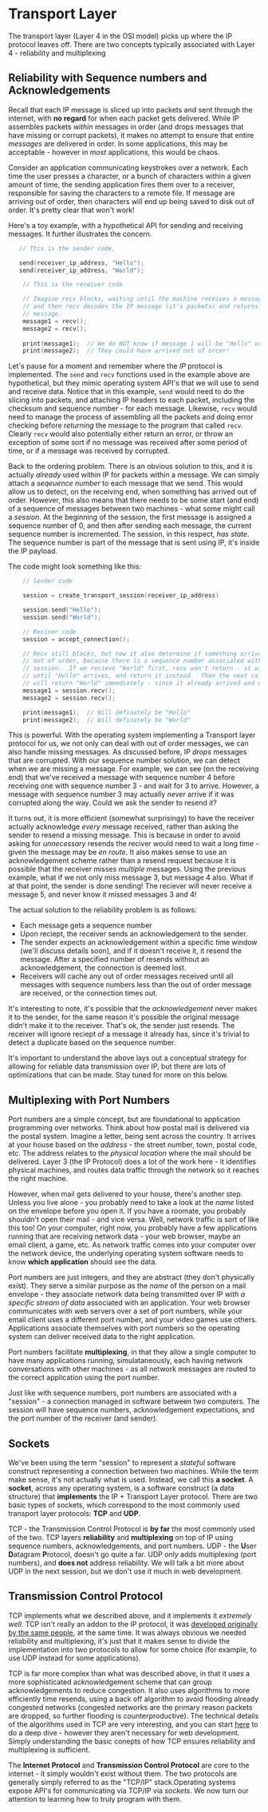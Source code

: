 # Transport Layer
The transport layer (Layer 4 in the OSI model) picks up where the IP protocol leaves off.  There are two concepts typically associated with Layer 4 - reliability and multiplexing

## Reliability with Sequence numbers and Acknowledgements
Recall that each IP message is sliced up into packets and sent through the internet, with **no regard** for when each packet gets delivered.  While IP assembles packets *within* messages in order (and drops messages that have missing or corrupt packets), it makes no attempt to ensure that entire *messages* are delivered in order. In some applications, this may be acceptable - however in *most* applications, this would be chaos.

Consider an application communicating keystrokes over a network.  Each time the user presses a character, or a bunch of characters within a given amount of time, the sending application fires them over to a receiver, responsible for saving the characters to a remote file.  If message are arriving out of order, then characters will end up being saved to disk out of order.  It's pretty clear that won't work!

Here's a toy example, with a hypothetical API for sending and receiving messages.  It further illustrates the concern.

```c++
   // This is the sender code, 

   send(receiver_ip_address, "Hello");
   send(receiver_ip_address, "World");

```
```c++
    // This is the receiver code

    // Imagine recv blocks, waiting until the machine receives a message
    // and then recv decodes the IP message (it's packets) and returns the 
    // message.
    message1 = recv();
    message2 = recv();
    
    print(message1);  // We do NOT know if message 1 will be "Hello" or "World"!
    print(message2);  // They could have arrived out of orcer!
```
Let's pause for a moment and remember where the *IP* protocol is implemented.  The `send` and `recv` functions used in the example above are hypothetical, but they mimic operating system API's that we will use to send and receive data.  Notice that in this example, `send` would need to do the slicing into packets, and attaching IP headers to each packet, including the checksum and sequence number - for each message. Likewise, `recv` would need to manage the process of assembling all the packets and doing error checking before *returning* the message to the program that called `recv`.  Clearly `recv` would also potentially either return an error, or throw an exception of some sort if no message was received after some period of time, or if a message was received by corrupted. 

Back to the ordering problem.  There is an obvious solution to this, and it is actually *already* used within IP for packets within a message.  We can simply attach a *seqeuence number* to each message that we send.  This would allow us to detect, on the receiving end, when something has arrived out of order.  However, this also means that there needs to be some start (and end) of a sequence of messages between two machines - what some might call a *session*.  At the beginning of the session, the first message is assigned a sequence number of 0, and then after sending each message, the current sequence number is incremented.  The session, in this respect, *has state*.  The sequence number is part of the message that is sent using IP, it's inside the IP payload.

The code might look something like this:

```c++
    // Sender code

    session = create_transport_session(receiver_ip_address)

    session.send("Hello");
    session.send("World");

```
```c++
    // Reciver code
    session = accept_connection();

    // Recv still blocks, but now it also determine if something arrives
    // out of order, because there is a sequence number associated with the 
    // session.  If we recieve "World" first, recv won't return - it will wait
    // until "Hello" arrives, and return it instead.  Then the next call to recieve
    // will return "World" immediately - since it already arrived and was cached.
    message1 = session.recv();
    message2 = session.recv();

    print(message1);  // Will definately be "Hello"
    print(message2);  // Will definately be "World"
```

This is powerful.  With the operating system implementing a Transport layer protocol for us, we not only can deal with out of order messages, we can also handle missing messages.  As discussed before, IP *drops* messages that are corrupted.  With our sequence number solution, we can detect when we are missing a message.  For example, we can see (on the receiving end) that we've received a message with sequence number 4 before receiving one with sequence number 3 - and wait for 3 to arrive.  However, a message with sequence number 3 may actually *never* arrive if it was corrupted along the way.  Could we ask the sender to resend it?

It turns out, it is more efficient (somewhat surprisingy) to have the receiver actually acknowledge *every* message received, rather than asking the sender to resend a missing message. This is because in order to avoid asking for *unnecessary* resends the reciver would need to wait a long time - given the message may be *en route*.  It also makes sense to use an acknowledgement scheme rather than a resend request because it is possible that the receiver misses *multiple* messages. Using the previous example, what if we not only miss message 3, but message 4 also.  What if at that point, the sender is done sending!  The reciever will never receive a message 5, and never know it missed messages 3 and 4!

The actual solution to the reliability problem is as follows:
- Each message gets a sequence number
- Upon reciept, the receiver sends an acknowledgement to the sender. 
- The sender expects an acknowledgement within a specific time window (we'll discuss details soon), and if it doesn't receive it, it resend the message.  After a specified number of resends without an acknowledgement, the connection is deemed lost.
- Receivers will cache any out of order messages received until all messages with sequence numbers less than the out of order message are received, or the connection times out.

It's interesting to note, it's possible that the *acknowledgement* never makes it to the sender, for the same reason it's possible the original message didn't make it to the receiver.  That's ok, the sender just resends.  The receiver will ignore reciept of a message it already has, since it's trivial to detect a duplicate based on the sequence number.

It's important to understand the above lays out a conceptual strategy for allowing for reliable data transmission over IP, but there are lots of optimizations that can be made.  Stay tuned for more on this below.


## Multiplexing with Port Numbers
Port numbers are a simple concept, but are foundational to application programming over networks.  Think about how postal mail is delivered via the postal system.  Imagine a letter, being sent across the country.  It arrives at your house based on the *address* - the street number, town, postal code, etc.  The address relates to the *physical location* where the mail should be delivered.  Layer 3 (the IP Protocol) does a lot of the work here - it identifies physical machines, and routes data traffic through the network so it reaches the right machine.

However, when mail gets delivered to your house, there's another step.  Unless you live alone - you probably need to take a look at the *name* listed on the envelope before you open it.  If you have a roomate, you probably shouldn't open their mail - and vice versa.  Well, network traffic is sort of like this too!  On your computer, right now, you probably have a few applications running that are receiving network data - your web browser, maybe an email client, a game, etc.  As network traffic comes into your computer over the network device, the underlying operating system software needs to know **which application** should see the data.  

Port numbers are just integers, and they are abstract (they don't physically exist).  They serve a similar purpose as the *name* of the person on a mail envelope - they associate network data being transmitted over IP *with a specific stream of data* associated with an application.  Your web browser communicates with web servers over a set of port numbers, while your email client uses a different port number, and your video games use others.  Applications associate themselves with port numbers so the operating system can deliver received data to the right application.

Port numbers facilitate **multiplexing**, in that they allow a single computer to have many applications running, simulataneously, each having network conversations with other machines - as all network messages are routed to the correct application using the port number.

Just like with sequence numbers, port numbers are associated with a "session" - a connection managed in software between two computers.  The session will have sequence numbers, acknowledgement expectations, and the port number of the receiver (and sender).  

## Sockets
We've been using the term "session" to represent a *stateful* software construct representing a connection between two machines.  While the term make sense, it's not actually what is used. Instead, we call this **a socket**.  A **socket**, across any operating system, is a software construct (a data structure) that **implements** the IP + Transport Layer protocol.  There are two basic types of sockets, which correspond to the most commonly used transport layer protocols: **TCP** and **UDP**.

TCP - the Transmission Control Protocol is **by far** the most commonly used of the two.  TCP layers **reliability** and **multiplexing** on top of IP using sequence numbers, acknowledgements, and port numbers. UDP - the **U**ser **D**atagram **P**rotocol, doesn't go quite a far.  UDP *only* adds multiplexing (port numbers), and **does not** address reliability.  We will talk a bit more about UDP in the next session, but we don't use it much in web development.

## Transmission Control Protocol
TCP implements what we described above, and it implements it *extremely well*.  TCP isn't really an addon to the IP protocol, it was [developed originally by the same people](https://web.archive.org/web/20160304150203/http://ece.ut.ac.ir/Classpages/F84/PrincipleofNetworkDesign/Papers/CK74.pdf), at the same time.  It was always obvious we needed reliability and multiplexing, it's just that it makes sense to divide the implementation into two protocols to allow for some choice (for example, to use UDP instead for some applications).

TCP is far more complex than what was described above, in that it uses a more sophisticated acknowledgement scheme that can group acknowledgements to reduce congestion.  It also uses algorithms to more efficiently time resends, using a back off algorithm to avoid flooding already congested networks (congested networks are the primary reason packets are dropped, so further flooding is counterproductive).  The technical details of the algorithms used in TCP are very interesting, and you can start [here](https://en.wikipedia.org/wiki/Transmission_Control_Protocol#) to do a deep dive - however they aren't necessary for web development.  Simply understanding the basic conepts of how TCP ensures reliability and multiplexing is sufficient.

The **Internet Protocol** and **Transmission Control Protocol** are core to the internet - it simply wouldn't exist without them.  The two protocols are generally simply referred to as the "TCP/IP" stack.Operating systems expose API's for communicating via TCP/IP via *sockets*.  We now turn our attention to learning how to truly program with them.